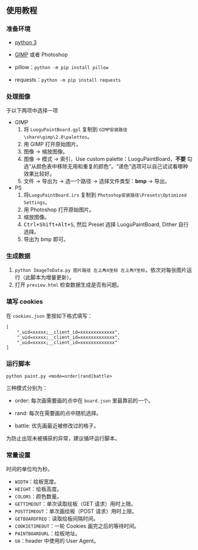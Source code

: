 ## 使用教程

### 准备环境

- [python 3](https://www.python.org/downloads/)

- [GIMP](https://www.gimp.org/downloads/) 或者 Photoshop

- pillow：`python -m pip install pillow`

- requests：`python -m pip install requests`

### 处理图像

于以下两项中选择一项

- GIMP
   1. 将 `LuoguPaintBoard.gpl` 复制到 `GIMP安装路径\share\gimp\2.0\palettes`。
   2. 用 GIMP 打开原始图片。
   3. 图像 → 缩放图像。
   4. 图像 → 模式 → 索引，Use custom palette：LuoguPaintBoard，**不要** 勾选“从颜色表中移除无用和重复的颜色”。“递色”选项可以自己试试看哪种效果比较好。
   5. 文件 → 导出为 → 选一个路径 → 选择文件类型：**bmp** → 导出。
- PS
   1. 将`LuoguPaintBoard.irs` 复制到 `Photoshop安装路径\Presets\Optimized Settings`。
   2. 用 Photoshop 打开原始图片。
   3. 缩放图像。
   4. <kbd>Ctrl+Shift+Alt+S</kbd>, 然后 Preset 选择 LuoguPaintBoard, Dither 自行选择。
   5. 导出为 bmp 即可。

### 生成数据

1. `python ImageToData.py 图片路径 左上角X坐标 左上角Y坐标`，依次对每张图片运行（此脚本为增量更新）。
2. 打开 `preview.html` 检查数据生成是否有问题。

### 填写 cookies

在 `cookies.json` 里按如下格式填写：

```
[
	"_uid=xxxxx;__client_id=xxxxxxxxxxxxx",
	"_uid=xxxxx;__client_id=xxxxxxxxxxxxx",
	"_uid=xxxxx;__client_id=xxxxxxxxxxxxx"
]
```

### 运行脚本

`python paint.py <mode=order|rand|battle>`

三种模式分别为：

- order: 每次画需要画的点中在 `board.json` 里最靠前的一个。

- rand: 每次在需要画的点中随机选择。

- battle: 优先画最近被修改过的格子。

为防止出现未被捕获的异常，建议循环运行脚本。

### 常量设置

时间的单位均为秒。

- `WIDTH`：绘板宽度。
- `HEIGHT`：绘板高度。
- `COLORS`：颜色数量。
- `GETTIMEOUT`：单次读取绘板（GET 请求）用时上限。
- `POSTTIMEOUT`：单次画绘板（POST 请求）用时上限。
- `GETBOARDFREQ`：读取绘板间隔时间。
- `COOKIETIMEOUT`：一轮 Cookies 画完之后的等待时间。
- `PAINTBOARDURL`：绘板地址。
- `UA`：header 中使用的 User Agent。